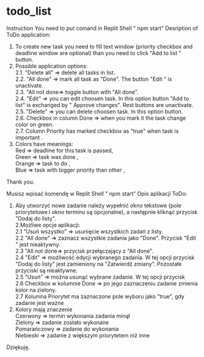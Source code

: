 # todo_list
Instruction
You need to put comand in Replit Shell " npm start"
Desription of ToDo application:

1. To create new task you need to fill text window (priority checkbox and deadline window are optional) than you need to click "Add to list " button.
2. Possible application options:<br/>
2.1.  "Delete all" => delete all tasks in list. <br/>
2.2.  "All done" => mark all task as "Done". The button "Edit " is unactivate.<br/>
2.3.  "All not done=> toggle button with "All done".<br/>
2.4.  "Edit" => you can edit choosen task. In this option button "Add to list" is exchanged by " Approve changes". Rest buttons are unactivate. <br/>
2.5.  "Delete" => you can delete choosen task. In this option button.<br/>
2.6. Checkbox in column Done => when you mark it the task change color on green.<br/>
2.7.  Column Priority has marked checkbox as "true" when task is important .<br/>
3. Colors have meanings:<br/>
Red => deadline for this task is passed, <br/>
Green => task was done , <br/>
Orange => task to do ,<br/>
Blue => task with bigger priority than other ,<br/>

Thank you.

Musisz wpisać komendę w Replit Shell " npm start"
Opis aplikacji ToDo:<br/>
1. Aby utworzyć nowe zadanie należy wypełnić okno tekstowe (pole priorytetowe i okno terminu są opcjonalne), a następnie kliknąć przycisk "Dodaj do listy".<br/>
2.Możliwe opcje aplikacji:<br/>
2.1 "Usuń wszystko" => usunięcie wszystkich zadań z listy. <br/>
2.2 "All done" => zaznacz wszystkie zadania jako "Done". Przycisk "Edit " jest nieaktywny.<br/>
2.3 "All not done=> przycisk przełączający z "All done".<br/>
2.4 "Edit" => możliwość edycji wybranego zadania. W tej opcji przycisk "Dodaj do listy" jest zamieniony na "Zatwierdź zmiany". Pozostałe przyciski są nieaktywne. <br/>
2.5 "Usuń" => można usunąć wybrane zadanie. W tej opcji przycisk <br/>
2.6 Checkbox w kolumnie Done => po jego zaznaczeniu zadanie zmienia kolor na zielony.<br/>
2.7 Kolumna Priorytet ma zaznaczone pole wyboru jako "true", gdy zadanie jest ważne <br/>
3. Kolory mają znaczenie<br/>
Czerwony => termin wykonania zadania minął <br/>
Zielony => zadanie zostało wykonane <br/>
Pomarańczowy => zadanie do wykonania <br/>
Niebieski => zadanie z większym priorytetem niż inne <br/>

Dziękuję.

